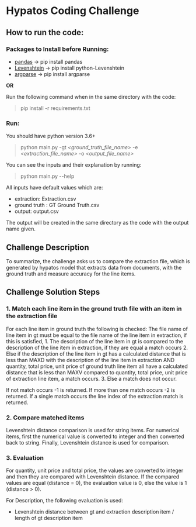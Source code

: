 # Hypatos Coding Challenge

## How to run the code:

### Packages to Install before Running:

- [pandas](https://pandas.pydata.org) -> pip install pandas
- [Levenshtein](https://pypi.org/project/python-Levenshtein/) -> pip install python-Levenshtein
- [argparse](https://docs.python.org/3/library/argparse.html) -> pip install argparse

**OR**

Run the following command when in the same directory with the code:

> pip install -r requirements.txt

### Run:

You should have python version 3.6+

> python main.py -gt *\<ground_truth_file_name\>* -e *\<extraction_file_name\>* -o *\<output_file_name\>*

You can see the inputs and their explanation by running:

> python main.py --help

All inputs have default values which are:

- extraction: Extraction.csv
- ground truth : GT Ground Truth.csv
- output: output.csv

The output will be created in the same directory as the code with the output name given. 


## Challenge Description

To summarize, the challenge asks us to compare the extraction file, which is generated by hypatos model that extracts data from documents,
with the ground truth and measure accuracy for the line items.

## Challenge Solution Steps

### 1. Match each line item in the ground truth file with an item in the extraction file 

For each line item in ground truth the following is checked:
The file name of line item in gt must be equal to the file name of the line item in extraction, if this is satisfied,
    1. The description of the line item in gt is compared to the description of the line item in extraction, if they are equal a match occurs
    2. Else if the description of the line item in gt has a calculated distance that is less than MAXD with the description of the line item in extraction AND quantity, total price, unit price of ground truth line item all have a calculated distance that is less than MAXV compared to quantity, total price, unit price of extraction line item, a match occurs.
    3. Else a match does not occur.

If not match occurs -1 is returned.
If more than one match occurs -2 is returned.
If a single match occurs the line index of the extraction match is returned.

### 2. Compare matched items 

Levenshtein distance comparison is used for string items.
For numerical items, first the numerical value is converted to integer and then converted back to string. Finally, Levenshtein distance is used for comparison.

### 3. Evaluation

For quantity, unit price and total price, the values are converted to integer and then they are compared with Levenshtein distance. If the compared values are equal (distance = 0), the evaluation value is 0, else the value is 1 (distance > 0).

For Description, the following evaluation is used:
- Levenshtein distance between gt and extraction description item / length of gt description item